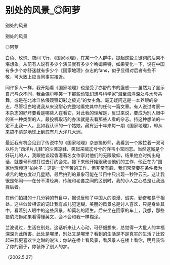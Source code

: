 # 别处的风景_◎阿萝

别处的风景

别处的风景

◎阿萝

白色、玫瑰、夜间飞行、《国家地理》，在某一个人群中，提起这些关键词的后果不堪想象。从前有人说有多少个演员就有多少个哈姆莱特，如果变化一下，说在中国有多少个亦舒迷就有多少个《国家地理》杂志的fans，似乎显得对后者有些不敬，可大致上应当同事实接近。

同许多人一样，我开始看《国家地理》也是受了亦舒的书的蛊惑——虽然为了显示自己与众不同，我会偶尔嘲笑一下那些动辄幻想与科学家“潜至海洋深处与水母共舞，或是在北冰洋依偎观察幻彩之极光”的女主角。毫无疑问这是一本养眼的杂志，尽管坦白地说我从来没耐心完整地看完其中的任何一篇文章。有人说过考察一本杂志的好坏要看是哪些人在看它，对此我的理解是，反过来说，要成为别人眼中的某一种类型的人，最投机取巧的办法就是去看那些人看的杂志。持这种想法的一定不止我一人。比如我认识的一个姑娘，藏有近十年来每一期《国家地理》，却从来搞不清楚地球上到底有几大洋几大洲。

最近我有机会见到了传说中的《国家地理》杂志摄影师，我看到一个趿拉着一双可以称为“西洋片儿鞋”的沙滩凉鞋、笑起来贼忒兮兮的洋韦小宝同志。当然这厮是个好玩儿的人，我跟他谈起香港著名女作家对他们的无限敬仰，结果他立时掏出电话，就要号码想打过去订约会先。接下来他开始跟我谈他们的工作，他正在为“国家地理频道”拍片子：这是一份辛苦的工作，但非常有趣，我们常常要在条件极为艰苦的地方度过几星期，最后拍到的景象可能在节目中只出现一秒钟云云。这让我很是郁闷——在分不清经典、传统和老套之间的区别时，我的小人之心总是让我选择后者。

在他们拍摄的十几分钟的节目中，据说反映了中国人的浪漫、诚实、勤奋和易于相处。这些似曾相识的词让我有点儿犯迷糊。美丽的风景总是讨人喜欢，只是身处其中，看着别人眼中的这些风景，却莫名的陌生。后来坐在回家的车上，我想，那些猎豹海狮如果看得懂英文，会不会和我一样糊涂。

兰波说过，生活在别处。这话听来让人心动，可仔细想来，总觉得一大批人的幸福深深为此所害。此处是哪里，别处又是哪里？看到的生活是不是真实的生活？比较起来我更喜欢卞之琳的说法：你站在桥上看风景，看风景人在楼上看你，明月装饰了你的窗子，你装饰了别人的梦。

（2002.5.27）